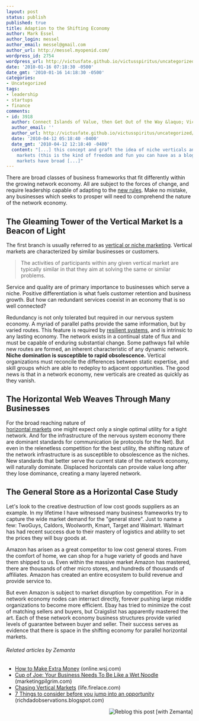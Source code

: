 ```yaml
---
layout: post
status: publish
published: true
title: Adaption to the Shifting Economy
author: Mark Essel
author_login: messel
author_email: messel@gmail.com
author_url: http://messel.myopenid.com/
wordpress_id: 2754
wordpress_url: http://victusfate.github.io/victusspiritus/uncategorized/2010/01/16/adaption-to-the-shifting-economy/
date: '2010-01-16 07:18:30 -0500'
date_gmt: '2010-01-16 14:18:30 -0500'
categories:
- Uncategorized
tags:
- leadership
- startups
- finance
comments:
- id: 3918
  author: Connect Islands of Value, then Get Out of the Way &laquo; Victus Spiritus
  author_email: ''
  author_url: http://victusfate.github.io/victusspiritus/uncategorized/2010/04/12/connect-islands-of-value-then-get-out-of-the-way-2/
  date: '2010-04-12 05:18:40 -0400'
  date_gmt: '2010-04-12 12:18:40 -0400'
  content: "[...] this concept and graft the idea of niche verticals and horizontal
    markets (this is the kind of freedom and fun you can have as a blogger). Horizontal
    markets have broad [...]"
---
```

<p>There are broad classes of business frameworks that fit differently within the growing network economy. All are subject to the forces of change, and require leadership capable of adapting to the <a href="http://www.kk.org/newrules/">new rules</a>. Make no mistake, any businesses which seeks to prosper will need to comprehend the nature of the network economy.</p>
<h2>The Gleaming Tower of the Vertical Market Is a Beacon of Light</h2>
<p>The first branch is usually referred to as <a href="http://en.m.wikipedia.org/wiki/Vertical_market?wasRedirected=true">vertical or niche marketing</a>. Vertical markets are characterized by similar businesses or customers.</p>
<blockquote><p>The activities of participants within any given vertical market are typically similar in that they aim at solving the same or similar problems.</p></blockquote>
<p>Service and quality are of primary importance to businesses which serve a niche. Positive differentiation is what fuels customer retention and business growth. But how can redundant services coexist in an economy that is so well connected?</p>
<p>Redundancy is not only tolerated but required in our nervous system economy. A myriad of parallel paths provide the same information, but by varied routes. This feature is required by <a href="http://victusfate.github.io/victusspiritus/uncategorized/2009/12/29/the-hidra-has-many-heads-cheap-disposable-resilience/">resilient systems</a>, and is intrinsic to any lasting economy. The network exists in a continual state of flux and must be capable of enduring substantial change. Some pathways fail while new routes are formed, an inherent characteristic of any dynamic network.<br />
<strong>Niche domination is susceptible to rapid obsolescence.</strong> Vertical organizations must reconcile the differences between static expertise, and skill groups which are able to redeploy to adjacent opportunities. The good news is that in a network economy, new verticals are created as quickly as they vanish.</p>
<h2>The Horizontal Web Weaves Through Many Businesses</h2>
<p>For the broad reaching nature of<br />
<a href="http://en.m.wikipedia.org/wiki/Horizontal_market">horizontal markets</a> one might expect only a single optimal utility for a tight network. And for the infrastructure of the nervous system economy there are dominant standards for communication (ie protocols for the Net). But even in the relenetless competition for the best utility, the shifting nature of the network infrastructure is as susceptible to obsolescence as the niches. New standards that better serve the current state of the network economy, will naturally dominate. Displaced horizontals can provide value long after they lose dominance, creating a many layered network.</p>
<h2>The General Store as a Horizontal Case Study</h2>
<p>Let's look to the creative destruction of low cost goods suppliers as an example. In my lifetime I have witnessed many business frameworks try to capture the wide market demand for the "general store". Just to name a few: TwoGuys, Caldors, Woolworth, Kmart, Target and Walmart.  Walmart has had recent success due to their mastery of logistics and ability to set the prices they will buy goods at.</p>
<p>Amazon has arisen as a great competitor to low cost general stores. From the comfort of home, we can shop for a huge variety of goods and have them shipped to us. Even within the massive market Amazon has mastered, there are thousands of other micro stores, and hundreds of thousands of affiliates. Amazon has created an entire ecosystem to build revenue and provide service to.</p>
<p>But even Amazon is subject to market disruption by competition. For in a network economy nodes can interract directly, forever pushing large middle organizations to become more efficient. Ebay has tried to minimize the cost of matching sellers and buyers, but Craigslist has apparently mastered the art. Each of these network economy business structures provide varied levels of guarantee between buyer and seller. Their success serves as evidence that there is space in the shifting economy for parallel horizontal markets.</p>
<h6 class="zemanta-related-title" style="font-size: 1em;">Related articles by Zemanta</h6>
<ul class="zemanta-article-ul">
<li class="zemanta-article-ul-li"><a href="http://online.wsj.com/article/SB126428109487634281.html">How to Make Extra Money</a> (online.wsj.com)</li>
<li class="zemanta-article-ul-li"><a href="http://www.marketingpilgrim.com/2010/01/cup-of-joe-your-business-needs-to-be-like-a-wet-noodle.html">Cup of Joe: Your Business Needs To Be Like a Wet Noodle</a> (marketingpilgrim.com)</li>
<li class="zemanta-article-ul-li"><a href="http://life.firelace.com/2009/07/chasing-vertical-markets/">Chasing Vertical Markets</a> (life.firelace.com)</li>
<li class="zemanta-article-ul-li"><a href="http://richdadobservations.blogspot.com/2010/01/7-things-to-consider-before-you-jump.html">7 Things to consider before you jump into an opportunity</a> (richdadobservations.blogspot.com)</li>
</ul>
<div class="zemanta-pixie" style="margin-top: 10px; height: 15px;"><a class="zemanta-pixie-a" title="Reblog this post [with Zemanta]" href="http://reblog.zemanta.com/zemified/498faf91-85e1-4aba-9792-177afd0ea053/"><img class="zemanta-pixie-img" style="border: none; float: right;" src="http://img.zemanta.com/reblog_e.png?x-id=498faf91-85e1-4aba-9792-177afd0ea053" alt="Reblog this post [with Zemanta]" /></a><span class="zem-script more-related pretty-attribution"><script src="http://static.zemanta.com/readside/loader.js" type="text/javascript"></script></span></div>

